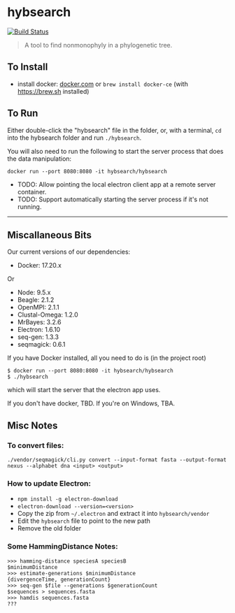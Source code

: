# hybsearch
[![Build Status](https://travis-ci.org/hybsearch/hybsearch.svg?branch=master)](https://travis-ci.org/hybsearch/hybsearch)

> A tool to find nonmonophyly in a phylogenetic tree.

## To Install

- install docker: [docker.com](https://store.docker.com/search?type=edition&offering=community) or `brew install docker-ce` (with <https://brew.sh> installed)

## To Run
Either double-click the "hybsearch" file in the folder, or, with a terminal, `cd` into the hybsearch folder and run `./hybsearch`.

You will also need to run the following to start the server process that does the data manipulation:

```
docker run --port 8080:8080 -it hybsearch/hybsearch
```

- TODO: Allow pointing the local electron client app at a remote server container.
- TODO: Support automatically starting the server process if it's not running.

---

## Miscallaneous Bits

Our current versions of our dependencies:

- Docker: 17.20.x

Or

- Node: 9.5.x
- Beagle: 2.1.2
- OpenMPI: 2.1.1
- Clustal-Omega: 1.2.0
- MrBayes: 3.2.6
- Electron: 1.6.10
- seq-gen: 1.3.3
- seqmagick: 0.6.1

If you have Docker installed, all you need to do is (in the project root)

```
$ docker run --port 8080:8080 -it hybsearch/hybsearch
$ ./hybsearch
```

which will start the server that the electron app uses.

If you don't have docker, TBD. If you're on Windows, TBA.

## Misc Notes

### To convert files:

```shell
./vendor/seqmagick/cli.py convert --input-format fasta --output-format nexus --alphabet dna <input> <output>
```

### How to update Electron:

- `npm install -g electron-download`
- `electron-download --version=<version>`
- Copy the zip from `~/.electron` and extract it into `hybsearch/vendor`
- Edit the `hybsearch` file to point to the new path
- Remove the old folder


### Some HammingDistance Notes:

```
>>> hamming-distance speciesA speciesB
$minimumDistance
>>> estimate-generations $minimumDistance
{divergenceTime, generationCount}
>>> seq-gen $file --generations $generationCount
$sequences > sequences.fasta
>>> hamdis sequences.fasta
???
```
